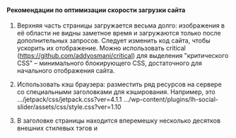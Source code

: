 ﻿#### Рекомендации по оптимизации скорости загрузки сайта


1) Верхняя часть страницы загружается весьма долго: изображения в её области не видны заметное время и загружаются только после дополнительных запросов. Следует изменить код сайта, чтобы ускорить их отображение. Можно использовать critical (https://github.com/addyosmani/critical) для выделения "критического CSS" – минимального блокирующего CSS, достаточного для начального отображения сайта.

2) Использовать кэш браузера: разместить ряд ресурсов на сервере со специальными заголовками для кэширования. Например, это
   …/jetpack/css/jetpack.css?ver=4.1.1
   …/wp-content/plugins/lh-social-slider/assets/css/style.css?ver=1.10

3) В заголовке <head> страницы находится вперемешку несколько десятков внешних стилевых тэгов <link> и <script>. Стили должны идти раньше кода сценариев.  
Стили можно собрать в один файл, некоторые стили небольшого размера – встроить в страницу. Скрипты – то же самое. Блокирующие скрипты нужно загружать асинхронно или после загрузки контента страницы. 

4) Часть кода JavaScript сайта имеет тот же вид, что и в режиме разработки. Нужно провести его минификацию и обфускацию (с помощью YUI Compressor, UglifyJS). То же самое относится к HTML – много пробелов, переносов (пустых мест). 

5) Оптимизация картинок: ряд изображений можно сжать без потерь и сэкономить до 300 КБ объема ресурсов. Возможно, доступные .jpg картинки стоит конвертировать в формат webp, который может быть на четверть легковеснее.

6) За счёт сжатия svg-файлов можно уменьшить трафик для страницы до нескольких десятков КБ.

